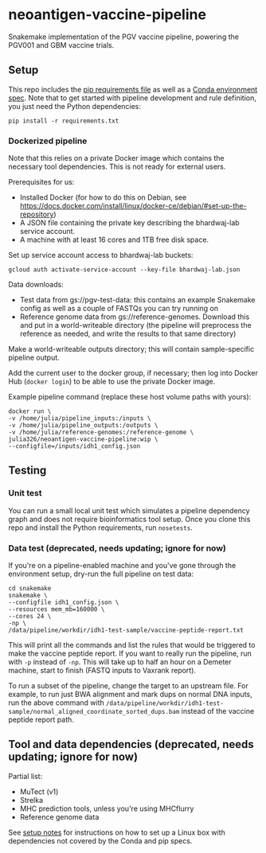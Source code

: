 # neoantigen-vaccine-pipeline

Snakemake implementation of the PGV vaccine pipeline, powering the PGV001 and GBM vaccine trials.

## Setup

This repo includes the [pip requirements file](https://github.com/openvax/neoantigen-vaccine-pipeline/blob/master/requirements.txt) as well as a [Conda environment spec](https://github.com/openvax/neoantigen-vaccine-pipeline/blob/master/conda-spec-file.txt). Note that to get started with pipeline development and rule definition, you just need the Python dependencies:
```
pip install -r requirements.txt
```

### Dockerized pipeline

Note that this relies on a private Docker image which contains the necessary tool dependencies. This is not ready for external users.

Prerequisites for us:
- Installed Docker (for how to do this on Debian, see https://docs.docker.com/install/linux/docker-ce/debian/#set-up-the-repository)
- A JSON file containing the private key describing the bhardwaj-lab service account.
- A machine with at least 16 cores and 1TB free disk space.

Set up service account access to bhardwaj-lab buckets:
```
gcloud auth activate-service-account --key-file bhardwaj-lab.json
```

Data downloads:
- Test data from gs://pgv-test-data: this contains an example Snakemake config as well as a couple of FASTQs you can try running on
- Reference genome data from gs://reference-genomes. Download this and put in a world-writeable directory (the pipeline will preprocess the reference as needed, and write the results to that same directory)

Make a world-writeable outputs directory; this will contain sample-specific pipeline output.

Add the current user to the docker group, if necessary; then log into Docker Hub (`docker login`) to be able to use the private Docker image.

Example pipeline command (replace these host volume paths with yours):
```
docker run \
-v /home/julia/pipeline_inputs:/inputs \
-v /home/julia/pipeline_outputs:/outputs \
-v /home/julia/reference-genomes:/reference-genome \
julia326/neoantigen-vaccine-pipeline:wip \
--configfile=/inputs/idh1_config.json
```

## Testing

### Unit test

You can run a small local unit test which simulates a pipeline dependency graph and does not require bioinformatics tool setup. Once you clone this repo and install the Python requirements, run `nosetests`.

### Data test (deprecated, needs updating; ignore for now)

If you're on a pipeline-enabled machine and you've gone through the environment setup, dry-run the full pipeline on test data:
```
cd snakemake
snakemake \
--configfile idh1_config.json \
--resources mem_mb=160000 \
--cores 24 \
-np \
/data/pipeline/workdir/idh1-test-sample/vaccine-peptide-report.txt
```
This will print all the commands and list the rules that would be triggered to make the vaccine peptide report. If you want to really run the pipeline, run with `-p` instead of `-np`. This will take up to half an hour on a Demeter machine, start to finish (FASTQ inputs to Vaxrank report).

To run a subset of the pipeline, change the target to an upstream file. For example, to run just BWA alignment and mark dups on normal DNA inputs, run the above command with `/data/pipeline/workdir/idh1-test-sample/normal_aligned_coordinate_sorted_dups.bam` instead of the vaccine peptide report path.


## Tool and data dependencies (deprecated, needs updating; ignore for now)

Partial list:
- MuTect (v1)
- Strelka
- MHC prediction tools, unless you're using MHCflurry
- Reference genome data

See [setup notes](https://github.com/openvax/neoantigen-vaccine-pipeline/blob/master/snakemake/notes.txt) for instructions on how to set up a Linux box with dependencies not covered by the Conda and pip specs.



